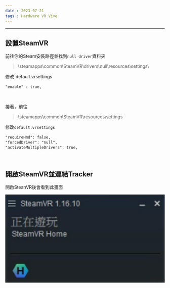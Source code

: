 ```yaml
---
date : 2023-07-21
tags : Hardware VR Vive
---
```

---
## 設置SteamVR

前往你的Steam安裝路徑並找到`null driver`資料夾

>\steamapps\common\SteamVR\drivers\null\resources\settings\

修改`default.vrsettings
```
"enable" : true,
```

<br>

接著，前往

>\steamapps\common\SteamVR\resources\settings

修改`default.vrsettings`
```
"requireHmd": false,
"forcedDriver": "null",
"activateMultipleDrivers": true,
```

<br>

## 開啟SteamVR並連結Tracker

開啟SteanVR後會看到此畫面

![ImagesPasted image 202307210145s077](https://raw.githubusercontent.com/agin0634/DuriShen_DevNote/main/Archives/Images/ImagesPasted%20image%20202307210145s077.png)
